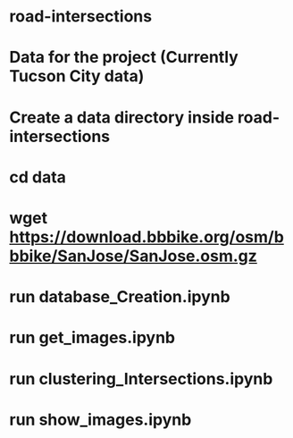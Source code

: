 # road-intersections

# Data for the project (Currently Tucson City data)
# Create a data directory inside road-intersections
# cd data
# wget https://download.bbbike.org/osm/bbbike/SanJose/SanJose.osm.gz
# run database_Creation.ipynb
# run get_images.ipynb
# run clustering_Intersections.ipynb
# run show_images.ipynb
